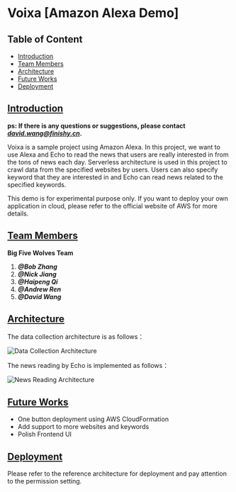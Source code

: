 # Voixa [Amazon Alexa Demo]


## Table of Content

- [Introduction](#Introduction)
- [Team Members](#Team_Members)
- [Architecture](#Architecture)
- [Future Works](#Future_Works)
- [Deployment](#Deployment)


## [Introduction](id:Introduction)


**ps: If there is any questions or suggestions, please contact *[david.wang@finishy.cn](mailto:david.wang@finishy.cn)*.**

Voixa is a sample project using Amazon Alexa. In this project, we want to use Alexa and Echo to read the news that users are really interested in from the tons of news each day. Serverless architecture is used in this project to crawl data from the specified websites by users. Users can also specify keyword that they are interested in and Echo can read news related to the specified keywords.

This demo is for experimental purpose only. If you want to deploy your own application in cloud, please refer to the official website of AWS for more details.

## [Team Members](id:Team_Members)

**Big Five Wolves Team**
1. ***@Bob Zhang***
2. ***@Nick Jiang***
3. ***@Haipeng Qi***
4. ***@Andrew Ren***
5. ***@David Wang***


## [Architecture](id:Architecture)

The data collection architecture is as follows：

![Data Collection Architecture](./Data_Collect.jpeg)

The news reading by Echo is implemented as follows：

![News Reading Architecture](./Alexa_Skill.jpeg)


## [Future Works](id:Future_Works)

- One button deployment using AWS CloudFormation
- Add support to more websites and keywords
- Polish Frontend UI


## [Deployment](id:Deployment)

Please refer to the reference architecture for deployment and pay attention to the permission setting.
